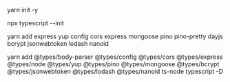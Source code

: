 yarn init -y

npx typescript --init

yarn add express yup config cors express mongoose pino pino-pretty dayjs bcrypt jsonwebtoken lodash nanoid

yarn add @types/body-parser @types/config @types/cors @types/express @types/node @types/yup @types/pino @types/mongoose @types/bcrypt @types/jsonwebtoken @types/lodash @types/nanoid ts-node typescript -D